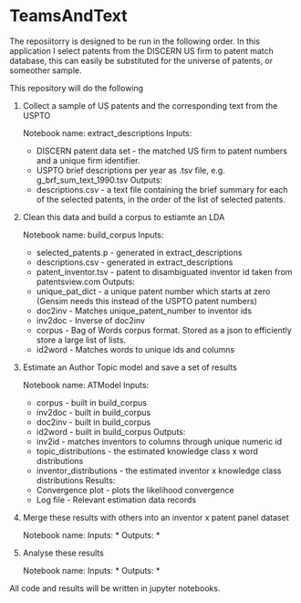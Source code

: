 # TeamsAndText

The reposiitorry is designed to be run in the following order. In this application I select patents from the DISCERN US firm to patent match database, this can easily be substituted for the universe of patents, or someother sample.

This repository will do the following

  1) Collect a sample of US patents and the corresponding text from the USPTO 
      
      Notebook name: extract_descriptions
      Inputs: 
        * DISCERN patent data set - the matched US firm to patent numbers and a unique firm identifier.
        * USPTO brief descriptions per year as .tsv file, e.g. g_brf_sum_text_1990.tsv
      Outputs: 
        * descriptions.csv - a text file containing the brief summary for each of the selected patents, in the order of the list of selected patents.
  
  2) Clean this data and build a corpus to estiamte an LDA 
    
      Notebook name: build_corpus
      Inputs:
        * selected_patents.p - generated in extract_descriptions
        * descriptions.csv - generated in extract_descriptions
        * patent_inventor.tsv - patent to disambiguated inventor id taken from patentsview.com
      Outputs:
        * unique_pat_dict - a unique patent number which starts at zero (Gensim needs this instead of the USPTO patent numbers)
        * doc2inv - Matches unique_patent_number to inventor ids
        * inv2doc - Inverse of doc2inv
        * corpus - Bag of Words corpus format. Stored as a json to efficiently store a large list of lists.
        * id2word - Matches words to unique ids and columns
  
  3) Estimate an Author Topic model and save a set of results
  
      Notebook name: ATModel
      Inputs:
        * corpus - built in build_corpus
        * inv2doc - built in build_corpus
        * doc2inv - built in build_corpus
        * id2word - built in build_corpus
       Outputs:
        * inv2id - matches inventors to columns through unique numeric id
        * topic_distributions - the estimated knowledge class x word distributions
        * inventor_distributions - the estimated inventor x knowledge class distributions
      Results:
        * Convergence plot - plots the likelihood convergence
        * Log file - Relevant estimation data records
      
  
  4) Merge these results with others into an inventor x patent panel dataset

      Notebook name: 
      Inputs:
        *
       Outputs:
        * 
  

  5) Analyse these results
  
      Notebook name: 
      Inputs:
        *
       Outputs:
        * 
  
All code and results will be written in jupyter notebooks.
  
